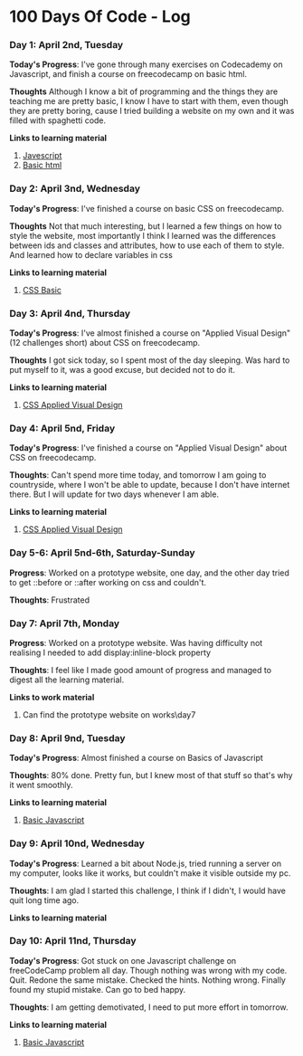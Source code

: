 # 100 Days Of Code - Log

### Day 1: April 2nd, Tuesday

**Today's Progress**: I've gone through many exercises on Codecademy on Javascript, and finish a course on freecodecamp on basic html.

**Thoughts** Although I know a bit of programming and the things they are teaching me are pretty basic, I know I have to start with them, even though they are
pretty boring, cause I tried building a website on my own and it was filled with spaghetti code.

**Links to learning material**
1. [Javescript](https://www.codecademy.com/courses/introduction-to-javascript)
2. [Basic html](https://learn.freecodecamp.org/responsive-web-design/basic-html-and-html5)

### Day 2: April 3nd, Wednesday

**Today's Progress**: I've finished a course on basic CSS on freecodecamp.

**Thoughts** Not that much interesting, but I learned a few things on how to style the website, most importantly I think I learned was the differences between
ids and classes and attributes, how to use each of them to style. And learned how to declare variables in css

**Links to learning material**
1. [CSS Basic](https://learn.freecodecamp.org/responsive-web-design/basic-css)

### Day 3: April 4nd, Thursday

**Today's Progress**: I've almost finished a course on "Applied Visual Design" (12 challenges short) about CSS on freecodecamp.

**Thoughts** I got sick today, so I spent most of the day sleeping. Was hard to put myself to it, was a good excuse, but decided not to do it.

**Links to learning material**
1. [CSS Applied Visual Design](https://learn.freecodecamp.org/responsive-web-design/applied-visual-design)


### Day 4: April 5nd, Friday

**Today's Progress**: I've finished a course on "Applied Visual Design" about CSS on freecodecamp.

**Thoughts**: Can't spend more time today, and tomorrow I am going to countryside, where I won't be able to update, because I don't have internet there.
But I will update for two days whenever I am able.

**Links to learning material**
1. [CSS Applied Visual Design](https://learn.freecodecamp.org/responsive-web-design/applied-visual-design)

### Day 5-6: April 5nd-6th, Saturday-Sunday

**Progress**: Worked on a prototype website, one day, and the other day tried to get ::before or ::after working on css and couldn't.

**Thoughts**: Frustrated 

### Day 7: April 7th, Monday

**Progress**: Worked on a prototype website. Was having difficulty not realising I needed to add display:inline-block property

**Thoughts**: I feel like I made good amount of progress and managed to digest all the learning material.

**Links to work material**
1. Can find the prototype website on works\day7

### Day 8: April 9nd, Tuesday

**Today's Progress**: Almost finished a course on Basics of Javascript

**Thoughts**: 80% done. Pretty fun, but I knew most of that stuff so that's why it went smoothly.

**Links to learning material**
1. [Basic Javascript](https://learn.freecodecamp.org/javascript-algorithms-and-data-structures/basic-javascript/)

### Day 9: April 10nd, Wednesday

**Today's Progress**: Learned a bit about Node.js, tried running a server on my computer, looks like it works, but couldn't make it visible 
outside my pc.

**Thoughts**: I am glad I started this challenge, I think if I didn't, I would have quit long time ago.

**Links to learning material**

### Day 10: April 11nd, Thursday

**Today's Progress**: Got stuck on one Javascript challenge on freeCodeCamp problem all day. Though nothing was wrong with my code. Quit. 
Redone the same mistake. Checked the hints. Nothing wrong. Finally found my stupid mistake. Can go to bed happy.

**Thoughts**: I am getting demotivated, I need to put more effort in tomorrow.

**Links to learning material**
1. [Basic Javascript](https://learn.freecodecamp.org/javascript-algorithms-and-data-structures/basic-javascript/)